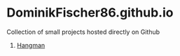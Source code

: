 # DominikFischer86.github.io
Collection of small projects hosted directly on Github

1. [Hangman](https://dominikfischer86.github.io/hangman/)
